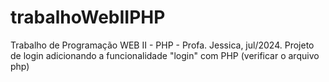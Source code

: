 # trabalhoWebIIPHP
Trabalho de Programação WEB II - PHP - Profa. Jessica, jul/2024. Projeto de login adicionando a funcionalidade "login" com PHP (verificar o arquivo php)
